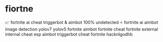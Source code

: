# fiortne
📈 fortnite ai cheat triggerbot &amp; aimbot 100% undetected ⭐ fortnite ai aimbot image detection yolov7 yolov5 fortnite aimbot fortnite cheat fortnite external internal cheat esp aimbot triggerbot cheat fortnite hacknlgodhb
